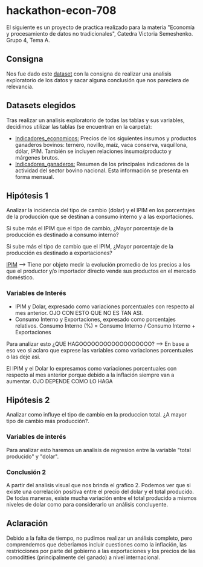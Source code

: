 # hackathon-econ-708
El siguiente es un proyecto de practica realizado para la materia "Economía y procesamiento de datos no tradicionales", Catedra Victoria Semeshenko.
Grupo 4, Tema A.

## Consigna
Nos fue dado este [dataset](https://www.datos.gob.ar/dataset?tags=bovinos&groups=agri&_tags_limit=0) con la consigna de realizar una analisis exploratorio de los
datos y sacar alguna conclusión que nos pareciera de relevancia.

## Datasets elegidos
Tras realizar un analisis exploratorio de todas las tablas y sus variables, decidimos utilizar las tablas (se encuentran en la carpeta):
* [Indicadores_economicos:](https://www.datos.gob.ar/dataset/agroindustria-ganaderia---indicadores-economicos-bovinos/archivo/agroindustria_a28a3be0-f9a3-4f96-8094-53688135c5ad) Precios de los siguientes insumos y productos ganaderos bovinos: ternero, novillo, maíz, vaca conserva, vaquillona, dólar, IPIM. También se incluyen relaciones insumo/producto y márgenes brutos.
* [Indicadores_ganaderos:](https://www.datos.gob.ar/dataset/agroindustria-ganaderia---indicadores-bovinos-mensuales/archivo/agroindustria_46c21636-2a4d-44a4-a0c6-052836d51a3f) Resumen de los principales indicadores de la actividad del sector bovino nacional. Esta información se presenta en forma mensual.

## Hipótesis 1
Analizar la incidencia del tipo de cambio (dolar) y el IPIM en los porcentajes de la producción que se destinan a consumo interno y a las exportaciones.

Si sube más el IPIM que el tipo de cambio, ¿Mayor porcentaje de la producción es destinado a consumo interno?

Si sube más el tipo de cambio que el IPIM, ¿Mayor porcentaje de la producción es destinado a exportaciones?

[IPIM](https://www.indec.gob.ar/ftp/cuadros/economia/sint_met_sipm.pdf) --> Tiene por objeto medir la evolución promedio de los precios a los que el productor y/o importador directo vende sus productos en el mercado doméstico.

### Variables de Interés
* IPIM y Dolar, expresado como variaciones porcentuales con respecto al mes anterior. OJO CON ESTO QUE NO ES TAN ASI.
* Consumo Interno y Exportaciones, expresado como porcentajes relativos. Consumo Interno (%) = Consumo Interno / Consumo Interno + Exportaciones

Para analizar esto ¿QUE HAGOOOOOOOOOOOOOOOOOO? --> En base a eso veo si aclaro que exprese las variables como variaciones porcentuales o las deje asi.

El IPIM y el Dolar lo expresamos como variaciones porcentuales con respecto al mes anterior porque debido a la inflación siempre van a aumentar. OJO DEPENDE COMO LO HAGA


## Hipótesis 2
Analizar como influye el tipo de cambio en la produccion total. ¿A mayor tipo de cambio más producción?. 

### Variables de interés
Para analizar esto haremos un analisis de regresion entre la variable "total producido" y "dolar".

### Conclusión 2
A partir del analisis visual que nos brinda el grafico 2. Podemos ver que si existe una correlación positiva entre el precio del dolar y el total producido. De todas maneras, existe mucha variación entre el total producido a mismos niveles de dolar como para considerarlo un análisis concluyente.


## Aclaración
Debido a la falta de tiempo, no pudimos realizar un análisis completo, pero comprendemos que deberiamos incluir cuestiones como la inflación, las restricciones por parte del gobierno a las exportaciones y los precios de las comoditties (principalmente del ganado) a nivel internacional.
